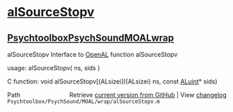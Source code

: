 # [alSourceStopv](alSourceStopv)
## [Psychtoolbox](Psychtoolbox)[PsychSound](PsychSound)[MOAL](MOAL)[wrap](wrap)

alSourceStopv  Interface to [OpenAL](OpenAL) function alSourceStopv  
  
usage:  alSourceStopv( ns, sids )  
  
C function:  void alSourceStopv[(ALsizei]((ALsizei) ns, const [ALuint](ALuint)\* sids)  




<div class="code_header" style="text-align:right;">
  <span style="float:left;">Path&nbsp;&nbsp;</span> <span class="counter">Retrieve <a href=
  "https://raw.github.com/Psychtoolbox-3/Psychtoolbox-3/beta/Psychtoolbox/PsychSound/MOAL/wrap/alSourceStopv.m">current version from GitHub</a> | View <a href=
  "https://github.com/Psychtoolbox-3/Psychtoolbox-3/commits/beta/Psychtoolbox/PsychSound/MOAL/wrap/alSourceStopv.m">changelog</a></span>
</div>
<div class="code">
  <code>Psychtoolbox/PsychSound/MOAL/wrap/alSourceStopv.m</code>
</div>

